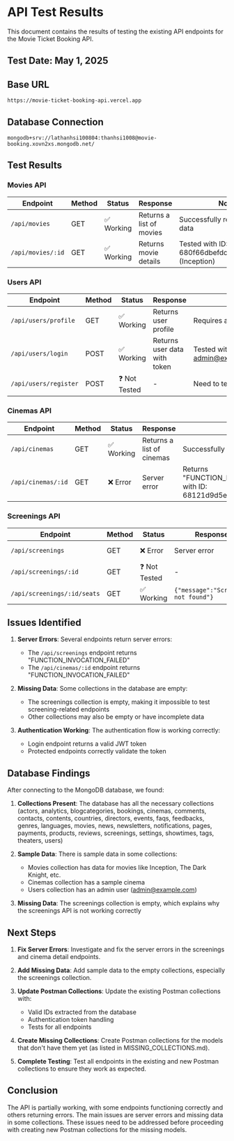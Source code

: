# API Test Results

This document contains the results of testing the existing API endpoints for the Movie Ticket Booking API.

## Test Date: May 1, 2025

## Base URL
```
https://movie-ticket-booking-api.vercel.app
```

## Database Connection
```
mongodb+srv://lathanhsi100804:thanhsi1008@movie-booking.xovn2xs.mongodb.net/
```

## Test Results

### Movies API

| Endpoint | Method | Status | Response | Notes |
|----------|--------|--------|----------|-------|
| `/api/movies` | GET | ✅ Working | Returns a list of movies | Successfully returns movie data |
| `/api/movies/:id` | GET | ✅ Working | Returns movie details | Tested with ID: 680f66dbefdceecc9e34aab9 (Inception) |

### Users API

| Endpoint | Method | Status | Response | Notes |
|----------|--------|--------|----------|-------|
| `/api/users/profile` | GET | ✅ Working | Returns user profile | Requires authentication token |
| `/api/users/login` | POST | ✅ Working | Returns user data with token | Tested with admin@example.com/password123 |
| `/api/users/register` | POST | ❓ Not Tested | - | Need to test with new user data |

### Cinemas API

| Endpoint | Method | Status | Response | Notes |
|----------|--------|--------|----------|-------|
| `/api/cinemas` | GET | ✅ Working | Returns a list of cinemas | Successfully returns cinema data |
| `/api/cinemas/:id` | GET | ❌ Error | Server error | Returns "FUNCTION_INVOCATION_FAILED" with ID: 68121d9d5e6e61cab67ae98f |

### Screenings API

| Endpoint | Method | Status | Response | Notes |
|----------|--------|--------|----------|-------|
| `/api/screenings` | GET | ❌ Error | Server error | Returns "FUNCTION_INVOCATION_FAILED" |
| `/api/screenings/:id` | GET | ❓ Not Tested | - | No screenings found in database |
| `/api/screenings/:id/seats` | GET | ✅ Working | `{"message":"Screening not found"}` | Correctly handles invalid screening ID |

## Issues Identified

1. **Server Errors**: Several endpoints return server errors:
   - The `/api/screenings` endpoint returns "FUNCTION_INVOCATION_FAILED"
   - The `/api/cinemas/:id` endpoint returns "FUNCTION_INVOCATION_FAILED"

2. **Missing Data**: Some collections in the database are empty:
   - The screenings collection is empty, making it impossible to test screening-related endpoints
   - Other collections may also be empty or have incomplete data

3. **Authentication Working**: The authentication flow is working correctly:
   - Login endpoint returns a valid JWT token
   - Protected endpoints correctly validate the token

## Database Findings

After connecting to the MongoDB database, we found:

1. **Collections Present**: The database has all the necessary collections (actors, analytics, blogcategories, bookings, cinemas, comments, contacts, contents, countries, directors, events, faqs, feedbacks, genres, languages, movies, news, newsletters, notifications, pages, payments, products, reviews, screenings, settings, showtimes, tags, theaters, users)

2. **Sample Data**: There is sample data in some collections:
   - Movies collection has data for movies like Inception, The Dark Knight, etc.
   - Cinemas collection has a sample cinema
   - Users collection has an admin user (admin@example.com)

3. **Missing Data**: The screenings collection is empty, which explains why the screenings API is not working correctly

## Next Steps

1. **Fix Server Errors**: Investigate and fix the server errors in the screenings and cinema detail endpoints.

2. **Add Missing Data**: Add sample data to the empty collections, especially the screenings collection.

3. **Update Postman Collections**: Update the existing Postman collections with:
   - Valid IDs extracted from the database
   - Authentication token handling
   - Tests for all endpoints

4. **Create Missing Collections**: Create Postman collections for the models that don't have them yet (as listed in MISSING_COLLECTIONS.md).

5. **Complete Testing**: Test all endpoints in the existing and new Postman collections to ensure they work as expected.

## Conclusion

The API is partially working, with some endpoints functioning correctly and others returning errors. The main issues are server errors and missing data in some collections. These issues need to be addressed before proceeding with creating new Postman collections for the missing models.
